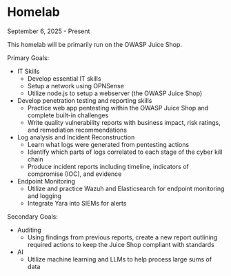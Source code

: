 # Homelab
September 6, 2025 - Present

This homelab will be primarily run on the OWASP Juice Shop.

Primary Goals:
 - IT Skills
     - Develop essential IT skills
     - Setup a network using OPNSense
     - Utilize node.js to setup a webserver (the OWASP Juice Shop)
 - Develop penetration testing and reporting skills
     - Practice web app pentesting within the OWASP Juice Shop and complete built-in challenges
     - Write quality vulnerability reports with business impact, risk ratings, and remediation recommendations
 - Log analysis and Incident Reconstruction
     - Learn what logs were generated from pentesting actions
     - Identify which parts of logs correlated to each stage of the cyber kill chain
     - Produce incident reports including timeline, indicators of compromise (IOC), and evidence
 - Endpoint Monitoring
     - Utilize and practice Wazuh and Elasticsearch for endpoint monitoring and logging
     - Integrate Yara into SIEMs for alerts

Secondary Goals:
 - Auditing
     - Using findings from previous reports, create a new report outlining required actions to keep the Juice Shop compliant with standards
 - AI
     - Utilize machine learning and LLMs to help process large sums of data
